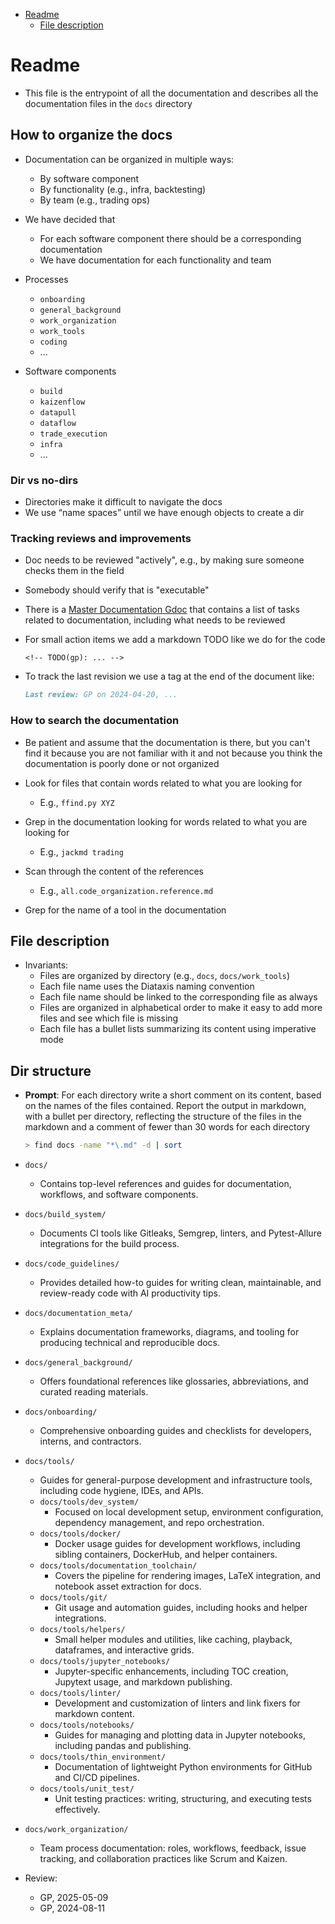 

<!-- toc -->

- [Readme](#readme)
  * [File description](#file-description)

<!-- tocstop -->

# Readme

- This file is the entrypoint of all the documentation and describes all the
  documentation files in the `docs` directory

## How to organize the docs

- Documentation can be organized in multiple ways:
  - By software component
  - By functionality (e.g., infra, backtesting)
  - By team (e.g., trading ops)

- We have decided that
  - For each software component there should be a corresponding documentation
  - We have documentation for each functionality and team

- Processes
  - `onboarding`
  - `general_background`
  - `work_organization`
  - `work_tools`
  - `coding`
  - ...

- Software components
  - `build`
  - `kaizenflow`
  - `datapull`
  - `dataflow`
  - `trade_execution`
  - `infra`
  - ...

### Dir vs no-dirs

- Directories make it difficult to navigate the docs
- We use “name spaces” until we have enough objects to create a dir

### Tracking reviews and improvements

- Doc needs to be reviewed "actively", e.g., by making sure someone checks them
  in the field
- Somebody should verify that is "executable"

- There is a
  [Master Documentation Gdoc](https://docs.google.com/document/d/1sEG5vGkaNIuMEkCHgkpENTUYxDgw1kZXb92vCw53hO4)
  that contains a list of tasks related to documentation, including what needs
  to be reviewed

- For small action items we add a markdown TODO like we do for the code
  ```
  <!-- TODO(gp): ... -->
  ```

- To track the last revision we use a tag at the end of the document like:
  ```markdown
  Last review: GP on 2024-04-20, ...
  ```

### How to search the documentation

- Be patient and assume that the documentation is there, but you can't find it
  because you are not familiar with it and not because you think the
  documentation is poorly done or not organized

- Look for files that contain words related to what you are looking for
  - E.g., `ffind.py XYZ`
- Grep in the documentation looking for words related to what you are looking
  for
  - E.g., `jackmd trading`
- Scan through the content of the references
  - E.g., `all.code_organization.reference.md`
- Grep for the name of a tool in the documentation

## File description

- Invariants:
  - Files are organized by directory (e.g., `docs`, `docs/work_tools`)
  - Each file name uses the Diataxis naming convention
  - Each file name should be linked to the corresponding file as always
  - Files are organized in alphabetical order to make it easy to add more files
    and see which file is missing
  - Each file has a bullet lists summarizing its content using imperative mode

## Dir structure

- **Prompt**: For each directory write a short comment on its content, based on
  the names of the files contained. Report the output in markdown, with a bullet
  per directory, reflecting the structure of the files in the markdown and a
  comment of fewer than 30 words for each directory
  ```bash
  > find docs -name "*\.md" -d | sort
  ```

- `docs/`
  - Contains top-level references and guides for documentation, workflows, and
    software components.
- `docs/build_system/`
  - Documents CI tools like Gitleaks, Semgrep, linters, and Pytest-Allure
    integrations for the build process.
- `docs/code_guidelines/`
  - Provides detailed how-to guides for writing clean, maintainable, and
    review-ready code with AI productivity tips.
- `docs/documentation_meta/`
  - Explains documentation frameworks, diagrams, and tooling for producing
    technical and reproducible docs.
- `docs/general_background/`
  - Offers foundational references like glossaries, abbreviations, and curated
    reading materials.
- `docs/onboarding/`
  - Comprehensive onboarding guides and checklists for developers, interns, and
    contractors.
- `docs/tools/`
  - Guides for general-purpose development and infrastructure tools, including
    code hygiene, IDEs, and APIs.
  - `docs/tools/dev_system/`
    - Focused on local development setup, environment configuration, dependency
      management, and repo orchestration.
  - `docs/tools/docker/`
    - Docker usage guides for development workflows, including sibling
      containers, DockerHub, and helper containers.
  - `docs/tools/documentation_toolchain/`
    - Covers the pipeline for rendering images, LaTeX integration, and notebook
      asset extraction for docs.
  - `docs/tools/git/`
    - Git usage and automation guides, including hooks and helper integrations.
  - `docs/tools/helpers/`
    - Small helper modules and utilities, like caching, playback, dataframes, and
      interactive grids.
  - `docs/tools/jupyter_notebooks/`
    - Jupyter-specific enhancements, including TOC creation, Jupytext usage, and
      markdown publishing.
  - `docs/tools/linter/`
    - Development and customization of linters and link fixers for markdown
      content.
  - `docs/tools/notebooks/`
    - Guides for managing and plotting data in Jupyter notebooks, including
      pandas and publishing.
  - `docs/tools/thin_environment/`
    - Documentation of lightweight Python environments for GitHub and CI/CD
      pipelines.
  - `docs/tools/unit_test/`
    - Unit testing practices: writing, structuring, and executing tests
      effectively.
- `docs/work_organization/`
  - Team process documentation: roles, workflows, feedback, issue tracking, and
    collaboration practices like Scrum and Kaizen.

- Review:
  - GP, 2025-05-09
  - GP, 2024-08-11
